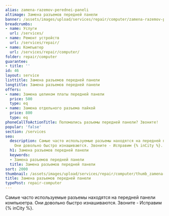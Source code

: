 ```yaml
---
alias: zamena-razemov-perednei-paneli
altimage: Замена разъемов передней панели
banner: /assets/images/upload/services/repair/computer/zamena-razemov-perednei-paneli.jpg
breadcrumbs:
- name: Услуги
  url: /services/
- name: Ремонт устройств
  url: /services/repair/
- name: Компьютер
  url: /services/repair/computer/
folder: repair/computer
guarantee:
- title: ''
id: 46
layout: service
listtitle: Замена разъемов передней панели
longtitle: Замена разъемов передней панели
offers:
- name: Замена целиком платы передней панели
  price: 500
  type: eq
- name: Замена отдельного разъема пайкой
  price: 800
  type: eq
phoneCallToActionTitle: Поломались разъемы передней панели? Звоните!
popular: 'false'
section: /services
seo:
  description: Самые часто используемые разъемы находятся на передней панели компьюетра.
    Они довольно быстро изнашиваются. Звоните - Исправим {% inCity %}.
  h1: Замена разъемов передней панели
  keywords:
  - Замена разъемов передней панели
  title: Замена разъемов передней панели
sort: 2000
thumbnail: /assets/images/upload/services/repair/computer/thumb_zamena-razemov-perednei-paneli.jpg
title: Замена разъемов передней панели
typePost: repair-computer
---
```

Самые часто используемые разъемы находятся на передней панели компьюетра. Они довольно быстро изнашиваются. Звоните - Исправим {% inCity %}.